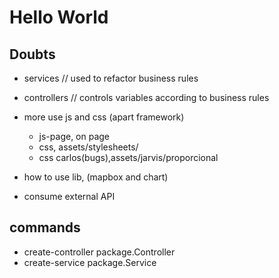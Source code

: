 # Hello World

## Doubts

- services // used to refactor business rules
- controllers // controls variables according to business rules
- more use js and css (apart framework)
  - js-page, on page
  - css, assets/stylesheets/
  - css carlos(bugs),assets/jarvis/proporcional

- how to use lib, (mapbox and chart)
- consume external API

## commands

- create-controller package.Controller
- create-service package.Service
